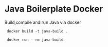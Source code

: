 # Java Boilerplate Docker

Build,compile and run Java via docker

```
 docker build -t java-build .

 docker run --rm java-build
```
